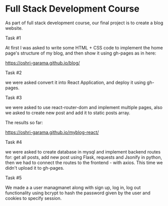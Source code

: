 # Full Stack Development Course


As part of full stack development course, our final project is to create a blog website.

Task #1

At first I was asked to write some HTML + CSS code to implement the home page's structure of my blog, and then show it using gh-pages as in here:

https://oshri-garama.github.io/blog/

Task #2 

we were asked convert it into React Application, and deploy it using gh-pages.

Task #3

we were asked to use react-router-dom and implement multiple pages, also we asked to create new post and add it to static posts array.

The results so far: 

https://oshri-garama.github.io/myblog-react/

Task #4

we were asked to create database in mysql and implement backend routes for: get all posts, add new post using Flask, requests and Jsonify in python,
then we had to connect the routes to the frontend - with axios.
This time we didn't upload it to gh-pages.

Task #5

We made a a user managmanet along with sign up, log in, log out functionality
using bcrypt to hash the password given by the user and cookies to specify session.

